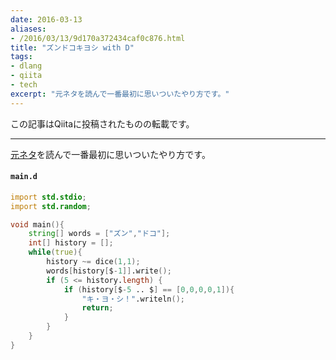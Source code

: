 ```yaml
---
date: 2016-03-13
aliases:
- /2016/03/13/9d170a372434caf0c876.html
title: "ズンドコキヨシ with D"
tags: 
- dlang
- qiita
- tech
excerpt: "元ネタを読んで一番最初に思いついたやり方です。"
---
```

この記事はQiitaに投稿されたものの転載です。

---
[元ネタ](https://twitter.com/kumiromilk/status/707437861881180160)を読んで一番最初に思いついたやり方です。  

#### `main.d`

```d
import std.stdio;
import std.random;

void main(){
	string[] words = ["ズン","ドコ"];
	int[] history = [];
	while(true){
		history ~= dice(1,1);
		words[history[$-1]].write();
		if (5 <= history.length) {
			if (history[$-5 .. $] == [0,0,0,0,1]){
				"キ・ヨ・シ！".writeln();
				return;
			}
		}
	}
}
```
